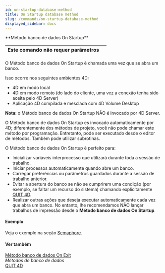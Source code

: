 ```yaml
---
id: on-startup-database-method
title: On Startup database method
slug: /commands/on-startup-database-method
displayed_sidebar: docs
---
```


<!--REF #_command_.Metodo banco de dados On Startup.Syntax-->**Método banco de dados On Startup**<!-- END REF-->
<!--REF #_command_.Metodo banco de dados On Startup.Params-->
| Este comando não requer parâmetros |  |
| --- | --- |

<!-- END REF-->

#### 

<!--REF #_command_.Metodo banco de dados On Startup.Summary-->O Método banco de dados On Startup é chamada uma vez que se abra um banco.<!-- END REF-->

Isso ocorre nos seguintes ambientes 4D:

* 4D em modo local
* 4D em modo remoto (do lado do cliente, uma vez a conexão tenha sido aceita pelo 4D Server)
* Aplicação 4D compilada e mesclada com 4D Volume Desktop

**Nota**: o Método banco de dados On Startup NÃO é invocado por 4D Server.

O Método banco de dados On Startup es invocado automaticamente por 4D; diferentemente dos métodos de projeto, você não pode chamar este método por programação. Entretanto, pode ser executado desde o editor de métodos. Também pode utilizar subrotinas.

O Método banco de dados On Startup é perfeito para:

* Inicializar variáveis interprocesso que utilizará durante toda a sessão de trabalho.
* Iniciar processos automaticamente quando abre um banco.
* Carregar preferências ou parâmetros guardados durante a sessão de trabalho anterior.
* Evitar a abertura do banco se não se cumprirem uma condição (por exemplo, se faltar um recurso do sistema) chamando explicitamente [QUIT 4D](quit-4d.md).
* Realizar outras ações que deseja executar automaticamente cada vez que abra um banco.
No entanto, lhe recomendamos NÃO lançar trabalhos de impressão desde o **Método banco de dados On Startup**. 

#### Exemplo 

Veja o exemplo na seção [Semaphore](semaphore.md).

#### Ver também 

[Método banco de dados On Exit](metodo-banco-de-dados-on-exit.md)  
*Métodos de banco de dados*  
[QUIT 4D](quit-4d.md)  